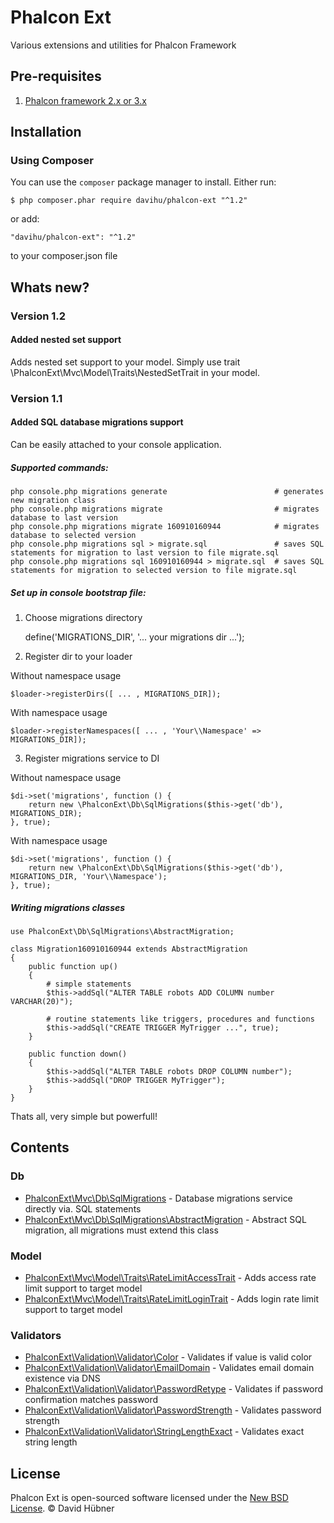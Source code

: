 # Phalcon Ext

Various extensions and utilities for Phalcon Framework

## Pre-requisites

1. [Phalcon framework 2.x or 3.x](https://phalconphp.com/)

## Installation

### Using Composer
You can use the `composer` package manager to install. Either run:

    $ php composer.phar require davihu/phalcon-ext "^1.2"

or add:

    "davihu/phalcon-ext": "^1.2"

to your composer.json file

## Whats new?

### Version 1.2

#### Added nested set support

Adds nested set support to your model. Simply use trait \PhalconExt\Mvc\Model\Traits\NestedSetTrait in your model.

### Version 1.1

#### Added SQL database migrations support

Can be easily attached to your console application.

##### Supported commands:

    php console.php migrations generate                        # generates new migration class
    php console.php migrations migrate                         # migrates database to last version
    php console.php migrations migrate 160910160944            # migrates database to selected version
    php console.php migrations sql > migrate.sql               # saves SQL statements for migration to last version to file migrate.sql
    php console.php migrations sql 160910160944 > migrate.sql  # saves SQL statements for migration to selected version to file migrate.sql

##### Set up in console bootstrap file:

1) Choose migrations directory

    define('MIGRATIONS_DIR', '... your migrations dir ...');

2) Register dir to your loader

Without namespace usage

    $loader->registerDirs([ ... , MIGRATIONS_DIR]);

With namespace usage

    $loader->registerNamespaces([ ... , 'Your\\Namespace' => MIGRATIONS_DIR]);

3) Register migrations service to DI

Without namespace usage

    $di->set('migrations', function () {
        return new \PhalconExt\Db\SqlMigrations($this->get('db'), MIGRATIONS_DIR);
    }, true);

With namespace usage

    $di->set('migrations', function () {
        return new \PhalconExt\Db\SqlMigrations($this->get('db'), MIGRATIONS_DIR, 'Your\\Namespace');
    }, true);

##### Writing migrations classes

    use PhalconExt\Db\SqlMigrations\AbstractMigration;

    class Migration160910160944 extends AbstractMigration
    {
        public function up()
        {
            # simple statements
            $this->addSql("ALTER TABLE robots ADD COLUMN number VARCHAR(20)");

            # routine statements like triggers, procedures and functions
            $this->addSql("CREATE TRIGGER MyTrigger ...", true);
        }

        public function down()
        {
            $this->addSql("ALTER TABLE robots DROP COLUMN number");
            $this->addSql("DROP TRIGGER MyTrigger");
        }
    }

Thats all, very simple but powerfull!

## Contents

### Db
* [PhalconExt\Mvc\Db\SqlMigrations](src/PhalconExt/Db/SqlMigrations) - Database migrations service directly via. SQL statements
* [PhalconExt\Mvc\Db\SqlMigrations\AbstractMigration](src/PhalconExt/Db/SqlMigrations/AbstractMigration) - Abstract SQL migration, all migrations must extend this class

### Model
* [PhalconExt\Mvc\Model\Traits\RateLimitAccessTrait](src/PhalconExt/Mvc/Model) - Adds access rate limit support to target model
* [PhalconExt\Mvc\Model\Traits\RateLimitLoginTrait](src/PhalconExt/Mvc/Model) - Adds login rate limit support to target model

### Validators
* [PhalconExt\Validation\Validator\Color](src/PhalconExt/Validation/Validator) - Validates if value is valid color
* [PhalconExt\Validation\Validator\EmailDomain](src/PhalconExt/Validation/Validator) - Validates email domain existence via DNS
* [PhalconExt\Validation\Validator\PasswordRetype](src/PhalconExt/Validation/Validator) - Validates if password confirmation matches password
* [PhalconExt\Validation\Validator\PasswordStrength](src/PhalconExt/Validation/Validator) - Validates password strength
* [PhalconExt\Validation\Validator\StringLengthExact](src/PhalconExt/Validation/Validator) - Validates exact string length

## License

Phalcon Ext is open-sourced software licensed under the [New BSD License](docs/LICENSE.md). © David Hübner